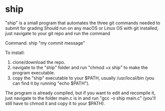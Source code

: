 # ship
"ship" is a small program that automates the three git commands needed to submit for grading
Should run on any macOS or Linux OS with git installed, just navigate to your git repo and run the command

Command:
ship "my commit message"

To install:  
1. clone/download the repo.  
2. navigate to the "ship" folder and run "chmod +x ship" to make the program executable.  
3. copy the "ship" executable to your $PATH, usually /usr/local/bin (you can find it by running "echo $PATH").  


The program is already compiled, but if you want to edit and recompile it, just navigate to the folder main.c is in and run "gcc -o ship main.c" (you'll still have to chmod it and copy it to your $PATH). 
